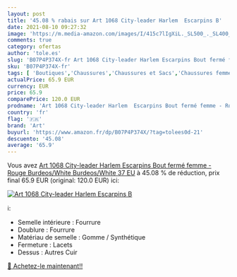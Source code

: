 ```yaml
---
layout: post
title: '45.08 % rabais sur Art 1068 City-leader Harlem  Escarpins B'
date: 2021-08-10 09:27:32
image: 'https://m.media-amazon.com/images/I/415c7lIgXiL._SL500_._SL400_.jpg'
comments: true
category: ofertas
author: 'tole.es'
slug: 'B07P4P374X-fr Art 1068 City-leader Harlem Escarpins Bout fermé femme -...'
sku: 'B07P4P374X-fr'
tags: [ 'Boutiques','Chaussures','Chaussures et Sacs','Chaussures femme','Custom Stores','art', ]
actualPrice: 65.9 EUR
currency: EUR
price: 65.9
comparePrice: 120.0 EUR
prodname: 'Art 1068 City-leader Harlem  Escarpins Bout fermé femme - Rouge  Burdeos/White Burdeos/White   37 EU'
country: 'fr'
flag: '🇫🇷'
brand: 'Art'
buyurl: 'https://www.amazon.fr/dp/B07P4P374X/?tag=tolees0d-21'
descuento: '45.08'
average: '65.9'
---
```


Vous avez [Art 1068 City-leader Harlem  Escarpins Bout fermé femme - Rouge  Burdeos/White Burdeos/White   37 EU](https://www.amazon.fr/dp/B07P4P374X/?tag=tolees0d-21)  à  45.08 % de réduction, prix final  65.9 EUR (original: 120.0 EUR) ici:

[![Art 1068 City-leader Harlem  Escarpins B](https://m.media-amazon.com/images/I/415c7lIgXiL._SL500_._SL400_.jpg)](https://www.amazon.fr/dp/B07P4P374X/?tag=tolees0d-21)

ℹ️:

- Semelle intérieure : Fourrure
- Doublure : Fourrure
- Matériau de semelle : Gomme / Synthétique
- Fermeture : Lacets
- Dessus : Autres Cuir

[🛒 Achetez-le maintenant!!](https://www.amazon.fr/dp/B07P4P374X/?tag=tolees0d-21)
